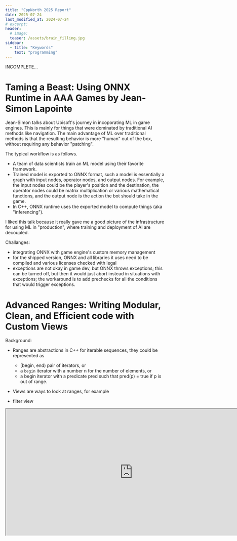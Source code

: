 ```yaml
---
title: "CppNorth 2025 Report"
date: 2025-07-24
last_modified_at: 2024-07-24
# excerpt: 
header:
  # image: 
  teaser: /assets/brain_filling.jpg
sidebar:
  - title: "Keywords"
    text: "programming"
---
```


INCOMPLETE...


Taming a Beast: Using ONNX Runtime in AAA Games by Jean-Simon Lapointe
====

Jean-Simon talks about Ubisoft's journey in incoporating ML in game engines. This is mainly for things that were dominated by traditional AI methods like navigation. The main advantage of ML over traditional methods is that the resulting behavior is more "human" out of the box, without requiring any behavior "patching".

The typical workflow is as follows.

* A team of data scientists train an ML model using their favorite framework.
* Trained model is exported to ONNX format, such a model is essentially a graph with input nodes, operator nodes, and output nodes. For example, the input nodes could be the player's position and the destination, the operator nodes could be matrix multiplication or various mathematical functions, and the output node is the action the bot should take in the game.
* In C++, ONNX runtime uses the exported model to compute things (aka "inferencing").

I liked this talk because it really gave me a good picture of the infrastructure for using ML in "production", where training and deployment of AI are decoupled.

Challanges:

* integrating ONNX with game engine's custom memory management
* for the shipped version, ONNX and all libraries it uses need to be compiled and various licenses checked with legal
* exceptions are not okay in game dev, but ONNX throws exceptions; this can be turned off, but then it would just abort instead in situations with exceptions; the workaround is to add prechecks for all the conditions that would trigger exceptions.

Advanced Ranges: Writing Modular, Clean, and Efficient code with Custom Views
====

Background:

* Ranges are abstractions in C++ for iterable sequences, they could be represented as
  * [begin, end) pair of iterators, or
  * a `begin` iterator with a number n for the number of elements, or 
  * a begin iterator with a predicate pred such that pred(p) = true if p is out of range.
  

  
* Views are ways to look at ranges, for example
* filter view

<iframe width="800px" height="400px" src="https://godbolt.org/e?readOnly=true&hideEditorToolbars=true#g:!((g:!((g:!((h:codeEditor,i:(filename:'1',fontScale:14,fontUsePx:'0',j:1,lang:c%2B%2B,selection:(endColumn:2,endLineNumber:10,positionColumn:2,positionLineNumber:10,selectionStartColumn:2,selectionStartLineNumber:10,startColumn:2,startLineNumber:10),source:'%23include+%3Ciostream%3E%0A//+Type+your+code+here,+or+load+an+example.%0Aint+square(int+num)+%7B%0A++++return+num+*+num%3B%0A%7D%0A%0A%0Aint+main()+%7B%0A++++std::cout+%3C%3C+%22haha%22+%3C%3C+std::endl%3B%0A%7D'),l:'5',n:'0',o:'C%2B%2B+source+%231',t:'0')),k:99.99999999999999,l:'4',m:50,n:'0',o:'',s:0,t:'0'),(g:!((h:executor,i:(),l:'5',n:'0',o:'Executor+x86-64+gcc+15.1+(C%2B%2B,+Editor+%231)',t:'0')),header:(),l:'4',m:50,n:'0',o:'0',s:0,t:'0')),l:'3',n:'0',o:'',t:'0')),version:4"></iframe>
